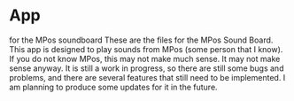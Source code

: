 # App
for the MPos soundboard
These are the files for the MPos Sound Board. This app is designed to play sounds from MPos (some person that I know).
If you do not know MPos, this may not make much sense. It may not make sense anyway. It is still a work in progress,
so there are still some bugs and problems, and there are several features that still need to be implemented.
I am planning to produce some updates for it in the future.
